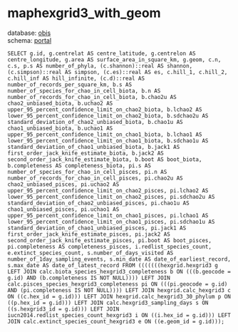 # maphexgrid3_with_geom
database: [obis](../)  
schema: [portal](portal)  

    SELECT g.id, g.centrelat AS centre_latitude, g.centrelon AS centre_longitude, g.area AS surface_area_in_square_km, g.geom, c.n, c.s, p.s AS number_of_phyla, (c.shannon)::real AS shannon, (c.simpson)::real AS simpson, (c.es)::real AS es, c.hill_1, c.hill_2, c.hill_inf AS hill_infinite, (c.d)::real AS number_of_records_per_square_km, b.s AS number_of_species_for_chao_in_cell_biota, b.n AS number_of_records_for_chao_in_cell_biota, b.chao2u AS chao2_unbiased_biota, b.uchao2 AS upper_95_percent_confidence_limit_on_chao2_biota, b.lchao2 AS lower_95_percent_confidence_limit_on_chao2_biota, b.sdchao2u AS standard_deviation_of_chao2_unbiased_biota, b.chao1u AS chao1_unbiased_biota, b.uchao1 AS upper_95_percent_confidence_limit_on_chao1_biota, b.lchao1 AS lower_95_percent_confidence_limit_on_chao1_biota, b.sdchao1u AS standard_deviation_of_chao1_unbiased_biota, b.jack1 AS first_order_jack_knife_estimate_biota, b.jack2 AS second_order_jack_knife_estimate_biota, b.boot AS boot_biota, b.completeness AS completeness_biota, pi.s AS number_of_species_for_chao_in_cell_pisces, pi.n AS number_of_records_for_chao_in_cell_pisces, pi.chao2u AS chao2_unbiased_pisces, pi.uchao2 AS upper_95_percent_confidence_limit_on_chao2_pisces, pi.lchao2 AS lower_95_percent_confidence_limit_on_chao2_pisces, pi.sdchao2u AS standard_deviation_of_chao2_unbiased_pisces, pi.chao1u AS chao1_unbiased_pisces, pi.uchao1 AS upper_95_percent_confidence_limit_on_chao1_pisces, pi.lchao1 AS lower_95_percent_confidence_limit_on_chao1_pisces, pi.sdchao1u AS standard_deviation_of_chao1_unbiased_pisces, pi.jack1 AS first_order_jack_knife_estimate_pisces, pi.jack2 AS second_order_jack_knife_estimate_pisces, pi.boot AS boot_pisces, pi.completeness AS completeness_pisces, i.redlist_species_count, e.extinct_species_count, s.number_of_days_visited AS number_of_1day_sampling_events, s.min_date AS date_of_earliest_record, s.max_date AS date_of_latest_record FROM (((((((hexgrid.hexgrid3 g LEFT JOIN calc.biota_species_hexgrid3_completeness b ON (((b.geocode = g.id) AND (b.completeness IS NOT NULL)))) LEFT JOIN calc.pisces_species_hexgrid3_completeness pi ON (((pi.geocode = g.id) AND (pi.completeness IS NOT NULL)))) LEFT JOIN hexgrid.calc_hexgrid3 c ON ((c.hex_id = g.id))) LEFT JOIN hexgrid.calc_hexgrid3_30_phylum p ON ((p.hex_id = g.id))) LEFT JOIN calc.hexgrid3_sampling_days s ON ((s.hexgrid3_id = g.id))) LEFT JOIN iucn2014.redlist_species_count_hexgrid3 i ON ((i.hex_id = g.id))) LEFT JOIN calc.extinct_species_count_hexgrid3 e ON ((e.geom_id = g.id)));